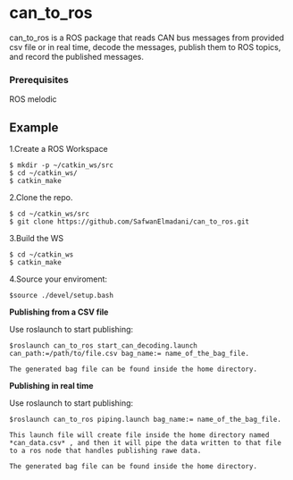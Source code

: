 # can_to_ros
can_to_ros is a ROS package that reads CAN bus messages from provided csv file or in real time, decode the messages, publish them to ROS topics, and record the published messages.
### Prerequisites

ROS melodic

## Example
1.Create a ROS Workspace
```
$ mkdir -p ~/catkin_ws/src
$ cd ~/catkin_ws/
$ catkin_make
```
2.Clone the repo.
```
$ cd ~/catkin_ws/src
$ git clone https://github.com/SafwanElmadani/can_to_ros.git
```
3.Build the WS
```
$ cd ~/catkin_ws
$ catkin_make
```
4.Source your enviroment:
```
$source ./devel/setup.bash
```
**Publishing from a CSV file**

Use roslaunch to start publishing:
```
$roslaunch can_to_ros start_can_decoding.launch can_path:=/path/to/file.csv bag_name:= name_of_the_bag_file.

The generated bag file can be found inside the home directory.
```
**Publishing in real time**

Use roslaunch to start publishing:
```
$roslaunch can_to_ros piping.launch bag_name:= name_of_the_bag_file.

This launch file will create file inside the home directory named *can_data.csv* , and then it will pipe the data written to that file to a ros node that handles publishing rawe data. 

The generated bag file can be found inside the home directory.
```



